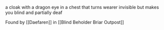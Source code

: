 a cloak with a dragon eye in a chest that turns wearer invisible but makes you blind and partially deaf

Found by [[Daefaren]] in [[Blind Beholder Briar Outpost]]